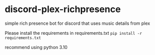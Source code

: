 # discord-plex-richpresence

simple rich presence bot for discord that uses music details from plex

Please install the requirements in requirements.txt
`pip install -r requirements.txt`

recommend using python 3.10